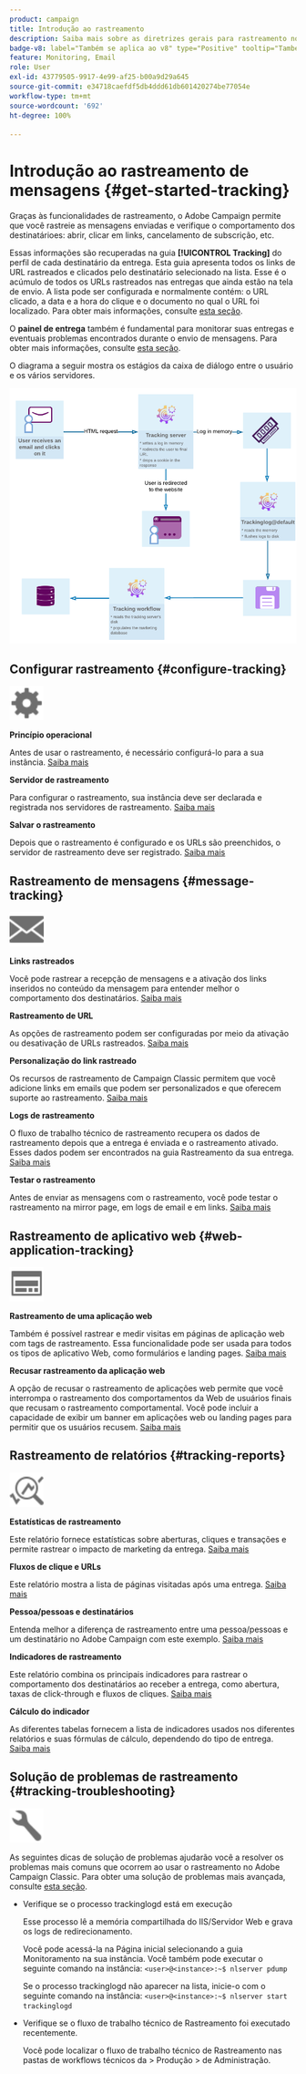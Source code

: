 ```yaml
---
product: campaign
title: Introdução ao rastreamento
description: Saiba mais sobre as diretrizes gerais para rastreamento no Adobe Campaign
badge-v8: label="Também se aplica ao v8" type="Positive" tooltip="Também se aplica ao Campaign v8"
feature: Monitoring, Email
role: User
exl-id: 43779505-9917-4e99-af25-b00a9d29a645
source-git-commit: e34718caefdf5db4ddd61db601420274be77054e
workflow-type: tm+mt
source-wordcount: '692'
ht-degree: 100%

---
```


# Introdução ao rastreamento de mensagens {#get-started-tracking}



Graças às funcionalidades de rastreamento, o Adobe Campaign permite que você rastreie as mensagens enviadas e verifique o comportamento dos destinatárioes: abrir, clicar em links, cancelamento de subscrição, etc.

Essas informações são recuperadas na guia **[!UICONTROL Tracking]** do perfil de cada destinatário da entrega. Esta guia apresenta todos os links de URL rastreados e clicados pelo destinatário selecionado na lista. Esse é o acúmulo de todos os URLs rastreados nas entregas que ainda estão na tela de envio. A lista pode ser configurada e normalmente contém: o URL clicado, a data e a hora do clique e o documento no qual o URL foi localizado. Para obter mais informações, consulte [esta seção](../../platform/using/editing-a-profile.md#tracking-tab).

O **painel de entrega** também é fundamental para monitorar suas entregas e eventuais problemas encontrados durante o envio de mensagens. Para obter mais informações, consulte [esta seção](delivery-dashboard.md).

O diagrama a seguir mostra os estágios da caixa de diálogo entre o usuário e os vários servidores.

![](assets/tracking-diagram.png)

## Configurar rastreamento {#configure-tracking}

<img src="assets/do-not-localize/icon-configure.svg" width="60px">

**Princípio operacional**

Antes de usar o rastreamento, é necessário configurá-lo para a sua instância. [Saiba mais](../../installation/using/deploying-an-instance.md#operating-principle)

**Servidor de rastreamento**

Para configurar o rastreamento, sua instância deve ser declarada e registrada nos servidores de rastreamento. [Saiba mais](../../installation/using/deploying-an-instance.md#tracking-server)

**Salvar o rastreamento**

Depois que o rastreamento é configurado e os URLs são preenchidos, o servidor de rastreamento deve ser registrado. [Saiba mais](../../installation/using/deploying-an-instance.md#saving-tracking)

## Rastreamento de mensagens {#message-tracking}

<img src="assets/do-not-localize/icon-message-tracking.svg" width="60px">

**Links rastreados**

Você pode rastrear a recepção de mensagens e a ativação dos links inseridos no conteúdo da mensagem para entender melhor o comportamento dos destinatários. [Saiba mais](how-to-configure-tracked-links.md)

**Rastreamento de URL**

As opções de rastreamento podem ser configuradas por meio da ativação ou desativação de URLs rastreados. [Saiba mais](personalizing-url-tracking.md)

**Personalização do link rastreado**

Os recursos de rastreamento de Campaign Classic permitem que você adicione links em emails que podem ser personalizados e que oferecem suporte ao rastreamento. [Saiba mais](tracking-personalized-links.md)

**Logs de rastreamento**

O fluxo de trabalho técnico de rastreamento recupera os dados de rastreamento depois que a entrega é enviada e o rastreamento ativado. Esses dados podem ser encontrados na guia Rastreamento da sua entrega. [Saiba mais](accessing-the-tracking-logs.md)

**Testar o rastreamento**

Antes de enviar as mensagens com o rastreamento, você pode testar o rastreamento na mirror page, em logs de email e em links. [Saiba mais](testing-tracking.md)

## Rastreamento de aplicativo web {#web-application-tracking}

<img src="assets/do-not-localize/icon-web-app.svg" width="60px">

**Rastreamento de uma aplicação web**

Também é possível rastrear e medir visitas em páginas de aplicação web com tags de rastreamento. Essa funcionalidade pode ser usada para todos os tipos de aplicativo Web, como formulários e landing pages. [Saiba mais](../../web/using/tracking-a-web-application.md)

**Recusar rastreamento da aplicação web**

A opção de recusar o rastreamento de aplicações web permite que você interrompa o rastreamento dos comportamentos da Web de usuários finais que recusam o rastreamento comportamental. Você pode incluir a capacidade de exibir um banner em aplicações web ou landing pages para permitir que os usuários recusem. [Saiba mais](../../web/using/web-application-tracking-opt-out.md)

## Rastreamento de relatórios {#tracking-reports}

<img src="assets/do-not-localize/icon_monitor.svg" width="60px">

**Estatísticas de rastreamento**

Este relatório fornece estatísticas sobre aberturas, cliques e transações e permite rastrear o impacto de marketing da entrega. [Saiba mais](../../reporting/using/delivery-reports.md#tracking-statistics)

**Fluxos de clique e URLs**

Este relatório mostra a lista de páginas visitadas após uma entrega. [Saiba mais](../../reporting/using/delivery-reports.md#urls-and-click-streams)

**Pessoa/pessoas e destinatários**

Entenda melhor a diferença de rastreamento entre uma pessoa/pessoas e um destinatário no Adobe Campaign com este exemplo. [Saiba mais](../../reporting/using/person-people-recipients.md)

**Indicadores de rastreamento**

Este relatório combina os principais indicadores para rastrear o comportamento dos destinatários ao receber a entrega, como abertura, taxas de click-through e fluxos de cliques. [Saiba mais](../../reporting/using/delivery-reports.md#tracking-indicators)

**Cálculo do indicador**

As diferentes tabelas fornecem a lista de indicadores usados nos diferentes relatórios e suas fórmulas de cálculo, dependendo do tipo de entrega. [Saiba mais](../../reporting/using/indicator-calculation.md)

## Solução de problemas de rastreamento {#tracking-troubleshooting}

<img src="assets/do-not-localize/icon-troubleshooting.svg" width="60px">

As seguintes dicas de solução de problemas ajudarão você a resolver os problemas mais comuns que ocorrem ao usar o rastreamento no Adobe Campaign Classic. Para obter uma solução de problemas mais avançada, consulte [esta seção](tracking-troubleshooting.md).

* Verifique se o processo trackinglogd está em execução

  Esse processo lê a memória compartilhada do IIS/Servidor Web e grava os logs de redirecionamento.

  Você pode acessá-la na Página inicial selecionando a guia Monitoramento na sua instância. Você também pode executar o seguinte comando na instância: `<user>@<instance>:~$ nlserver pdump`

  Se o processo trackinglogd não aparecer na lista, inicie-o com o seguinte comando na instância: `<user>@<instance>:~$ nlserver start trackinglogd`

* Verifique se o fluxo de trabalho técnico de Rastreamento foi executado recentemente.

  Você pode localizar o fluxo de trabalho técnico de Rastreamento nas pastas de workflows técnicos da > Produção > de Administração.
